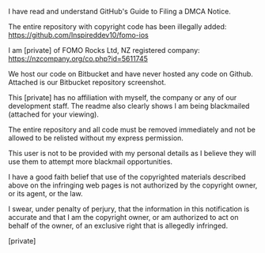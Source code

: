 I have read and understand GitHub's Guide to Filing a DMCA Notice.

The entire repository with copyright code has been illegally added:  
https://github.com/Inspireddev10/fomo-ios

I am [private] of FOMO Rocks Ltd, NZ registered company:  
https://nzcompany.org/co.php?id=5611745

We host our code on Bitbucket and have never hosted any code on Github.
Attached is our Bitbucket repository screenshot.

This [private] has no affiliation with myself, the company or any of our
development staff. The readme also clearly shows I am being blackmailed
(attached for your viewing).

The entire repository and all code must be removed immediately and not be
allowed to be relisted without my express permission.

This user is not to be provided with my personal details as I believe they
will use them to attempt more blackmail opportunities.

I have a good faith belief that use of the copyrighted materials described
above on the infringing web pages is not authorized by the copyright owner,
or its agent, or the law.

I swear, under penalty of perjury, that the information in this
notification is accurate and that I am the copyright owner, or am
authorized to act on behalf of the owner, of an exclusive right that is
allegedly infringed.

[private]
